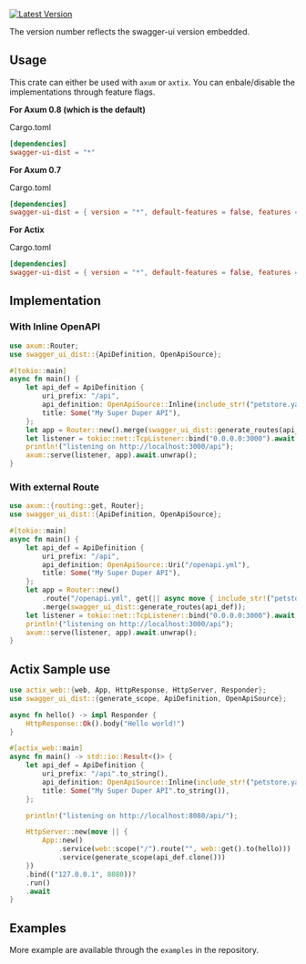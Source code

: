 [![Latest Version](https://img.shields.io/crates/v/swagger-ui-dist.svg)](https://crates.io/crates/swagger-ui-dist)

The version number reflects the swagger-ui version embedded.

## Usage

This crate can either be used with `axum` or `axtix`. You can enbale/disable the implementations through feature flags.

**For Axum 0.8 (which is the default)**

Cargo.toml
```toml
[dependencies]
swagger-ui-dist = "*"
```

**For Axum 0.7**

Cargo.toml
```toml
[dependencies]
swagger-ui-dist = { version = "*", default-features = false, features = ["with-axum-07"] }
```

**For Actix**

Cargo.toml
```toml
[dependencies]
swagger-ui-dist = { version = "*", default-features = false, features = ["with-actix"] }
```

## Implementation

### With Inline OpenAPI

```rust
use axum::Router;
use swagger_ui_dist::{ApiDefinition, OpenApiSource};

#[tokio::main]
async fn main() {
    let api_def = ApiDefinition {
        uri_prefix: "/api",
        api_definition: OpenApiSource::Inline(include_str!("petstore.yaml")),
        title: Some("My Super Duper API"),
    };
    let app = Router::new().merge(swagger_ui_dist::generate_routes(api_def));
    let listener = tokio::net::TcpListener::bind("0.0.0.0:3000").await.unwrap();
    println!("listening on http://localhost:3000/api");
    axum::serve(listener, app).await.unwrap();
}
```

### With external Route

```rust
use axum::{routing::get, Router};
use swagger_ui_dist::{ApiDefinition, OpenApiSource};

#[tokio::main]
async fn main() {
    let api_def = ApiDefinition {
        uri_prefix: "/api",
        api_definition: OpenApiSource::Uri("/openapi.yml"),
        title: Some("My Super Duper API"),
    };
    let app = Router::new()
        .route("/openapi.yml", get(|| async move { include_str!("petstore.yaml") }))
        .merge(swagger_ui_dist::generate_routes(api_def));
    let listener = tokio::net::TcpListener::bind("0.0.0.0:3000").await.unwrap();
    println!("listening on http://localhost:3000/api");
    axum::serve(listener, app).await.unwrap();
}
```

## Actix Sample use

```rust
use actix_web::{web, App, HttpResponse, HttpServer, Responder};
use swagger_ui_dist::{generate_scope, ApiDefinition, OpenApiSource};

async fn hello() -> impl Responder {
    HttpResponse::Ok().body("Hello world!")
}

#[actix_web::main]
async fn main() -> std::io::Result<()> {
    let api_def = ApiDefinition {
        uri_prefix: "/api".to_string(),
        api_definition: OpenApiSource::Inline(include_str!("petstore.yaml").to_string()),
        title: Some("My Super Duper API".to_string()),
    };

    println!("listening on http://localhost:8080/api/");

    HttpServer::new(move || {
        App::new()
            .service(web::scope("/").route("", web::get().to(hello)))
            .service(generate_scope(api_def.clone()))
    })
    .bind(("127.0.0.1", 8080))?
    .run()
    .await
}
```

## Examples

More example are available through the `examples` in the repository.